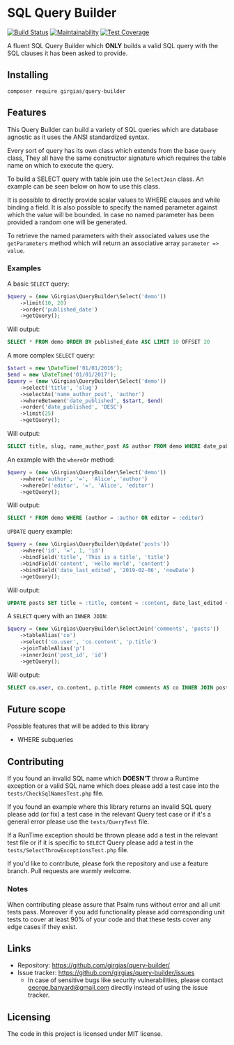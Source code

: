 # SQL Query Builder
[![Build Status](https://travis-ci.org/Girgias/query-builder.svg?branch=master)](https://travis-ci.org/Girgias/query-builder)
[![Maintainability](https://api.codeclimate.com/v1/badges/e804486b68df4080cead/maintainability)](https://codeclimate.com/github/Girgias/query-builder/maintainability)
[![Test Coverage](https://api.codeclimate.com/v1/badges/e804486b68df4080cead/test_coverage)](https://codeclimate.com/github/Girgias/query-builder/test_coverage)

A fluent SQL Query Builder which **ONLY** builds a valid SQL query with the SQL 
clauses it has been asked to provide.

## Installing

```shell
composer require girgias/query-builder
```

## Features

This Query Builder can build a variety of SQL queries which are database agnostic
as it uses the ANSI standardized syntax.

Every sort of query has its own class which extends from the base ``Query`` class,
They all have the same constructor signature which requires the table name 
on which to execute the query.

To build a SELECT query with table join use the ``SelectJoin`` class.
An example can be seen below on how to use this class.

It is possible to directly provide scalar values to WHERE clauses and while binding a field.
It is also possible to specify the named parameter against which the value will be bounded.
In case no named parameter has been provided a random one will be generated.

To retrieve the named parameters with their associated values use the ``getParameters``
method which will return an associative array ``parameter => value``.

### Examples
A basic ``SELECT`` query:
```php
$query = (new \Girgias\QueryBuilder\Select('demo'))
    ->limit(10, 20)
    ->order('published_date')
    ->getQuery();
```
Will output:
```sql
SELECT * FROM demo ORDER BY published_date ASC LIMIT 10 OFFSET 20
```

A more complex ``SELECT`` query:
```php
$start = new \DateTime('01/01/2016');
$end = new \DateTime('01/01/2017');
$query = (new \Girgias\QueryBuilder\Select('demo'))
    ->select('title', 'slug')
    ->selectAs('name_author_post', 'author')
    ->whereBetween('date_published', $start, $end)
    ->order('date_published', 'DESC')
    ->limit(25)
    ->getQuery();
```

Will output:
```sql
SELECT title, slug, name_author_post AS author FROM demo WHERE date_published BETWEEN '2016-01-01 00:00:00' AND '2017-01-01 00:00:00' ORDER BY date_published DESC LIMIT 25
```

An example with the ``whereOr`` method:
```php
$query = (new \Girgias\QueryBuilder\Select('demo'))
    ->where('author', '=', 'Alice', 'author')
    ->whereOr('editor', '=', 'Alice', 'editor')
    ->getQuery();
```

Will output:
```sql
SELECT * FROM demo WHERE (author = :author OR editor = :editor)
```

``UPDATE`` query example:
```php
$query = (new \Girgias\QueryBuilder\Update('posts'))
    ->where('id', '=', 1, 'id')
    ->bindField('title', 'This is a title', 'title')
    ->bindField('content', 'Hello World', 'content')
    ->bindField('date_last_edited', '2019-02-06', 'nowDate')
    ->getQuery();
```

Will output:
```sql
UPDATE posts SET title = :title, content = :content, date_last_edited = :now_date WHERE id = :id
```

A ``SELECT`` query with an ``INNER JOIN``:
```php
$query = (new \Girgias\QueryBuilder\SelectJoin('comments', 'posts'))
    ->tableAlias('co')
    ->select('co.user', 'co.content', 'p.title')
    ->joinTableAlias('p')
    ->innerJoin('post_id', 'id')
    ->getQuery();
```

Will output:
```sql
SELECT co.user, co.content, p.title FROM comments AS co INNER JOIN posts AS p ON comments.post_id = posts.id
```

## Future scope

Possible features that will be added to this library

* WHERE subqueries 

## Contributing

If you found an invalid SQL name which **DOESN'T** throw a Runtime exception
or a valid SQL name which does please add a test case into the 
``tests/CheckSqlNamesTest.php`` file.

If you found an example where this library returns an invalid SQL query
please add (or fix) a test case in the relevant Query test case or if it's
a general error please use the ``tests/QueryTest`` file.

If a RunTime exception should be thrown please add a test in the relevant test file
or if it is specific to ``SELECT`` Query please add a test in the
``tests/SelectThrowExceptionsTest.php`` file.

If you'd like to contribute, please fork the repository and use a feature
branch. Pull requests are warmly welcome.

### Notes
When contributing please assure that Psalm runs without error
and all unit tests pass.
Moreover if you add functionality please add corresponding unit tests to cover
at least 90% of your code and that these tests cover any edge cases if they exist.

## Links

- Repository: https://github.com/girgias/query-builder/
- Issue tracker: https://github.com/girgias/query-builder/issues
  - In case of sensitive bugs like security vulnerabilities, please contact
    george.banyard@gmail.com directly instead of using the issue tracker.


## Licensing

The code in this project is licensed under MIT license.
